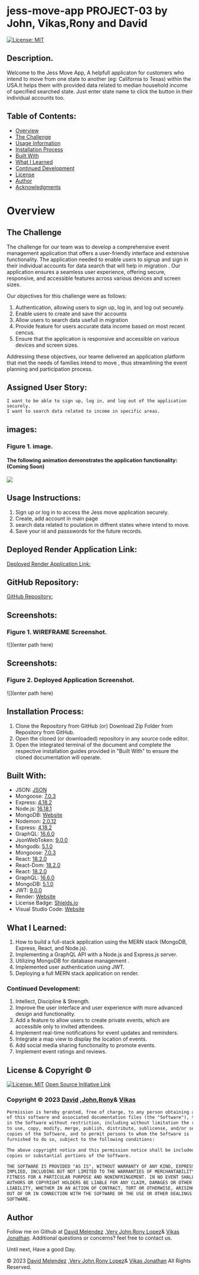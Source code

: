 # jess-move-app PROJECT-03 by John, Vikas,Rony and David

[![License: MIT](https://img.shields.io/badge/License-MIT-yellow.svg)](https://opensource.org/licenses/MIT)

## Description.

Welcome to the Jess Move App, A helpfull applicaton for customers who intend to move from one state to another (eg: California to Texas) within the USA.It helps them with provided data related to median household income of specified searched state. Just enter state name to click the button in their individual accounts too.



## Table of Contents:
- [Overview](#Overview)
- [The Challenge](#The-Challenge)
- [Usage Information](#Usage-Information)
- [Installation Process](#Installation-Process)
- [Built With](#Built-With)
- [What I Learned](#What-I-Learned)
- [Continued Development](#Continued-Development)
- [License](#License)
- [Author](#Author)
- [Acknowledgments](#Acknowledgments)

# Overview



## The Challenge

The challenge for our team was to develop a comprehensive event management application that offers a user-friendly interface and extensive functionality. The application needed to enable users to signup and sign in their individual accounts for data search that will help in migration . Our application ensures a seamless user experience, offering secure, responsive, and accessible features across various devices and screen sizes.

Our objectives for this challenge were as follows:

1. Authentication, allowing users to sign up, log in, and log out securely.
2. Enable users to create and save thir accounts
3. Allow users to search data usefull in migration
4. Provide feature for users accurate data income based on most recent cencus.
5. Ensure that the application is responsive and accessible on various devices and screen sizes.

Addressing these objectives, our teame delivered an application  platform that met the needs of families intend to move , thus streamlining the event planning and participation process.


## Assigned User Story:
```
I want to be able to sign up, log in, and log out of the application securely.
I want to search data related to income in specific areas.
```

## images:
### Figure 1. image.

#### The following animation demonstrates the application functionality:(Coming Soon)
![](./client/src/assets/images/JDT_EventWorker.GIF)

## Usage Instructions:
1. Sign up or log in to access the Jess move application securely.
2. Create, add account in main page 
3. search data related to poulation in diffrent states where intend to move.
4. Save your id and passswords for the future records.

## Deployed Render Application Link:
[Deployed Render Application Link:](https://jess-move-app.onrender.com/)

## GitHub Repository:
[GitHub Repository:](https://github.com/veryjohn1991/jess-move-app)


## Screenshots:
### Figure 1. WIREFRAME Screenshot.
![](enter path here)

## Screenshots:
### Figure 2. Deployed Application Screenshot.
![](enter path here)

## Installation Process:
1. Clone the Repository from GitHub (or) Download Zip Folder from Repository from GitHub.
2. Open the cloned (or downloaded) repository in any source code editor.
3. Open the integrated terminal of the document and complete the respective installation guides provided in "Built With" to ensure the cloned documentation will operate.

## Built With:
- JSON: [JSON](https://www.npmjs.com/package/json)
- Mongoose: [7.0.3](https://www.npmjs.com/package/mongoose)
- Express: [4.18.2](https://www.npmjs.com/package/express)
- Node.js: [16.18.1](https://nodejs.org/en/blog/release/v16.18.1/)
- MongoDB: [Website](https://www.mongodb.com/)
- Nodemon: [2.0.12](https://www.npmjs.com/package/nodemon/v/2.0.12)
- Express: [4.18.2](https://www.npmjs.com/package/express)
- GraphQL: [16.6.0](https://www.npmjs.com/package/graphql)
- JsonWebToken: [9.0.0](https://www.npmjs.com/package/jsonwebtoken)
- Mongodb: [5.1.0](https://www.npmjs.com/package/mongodb)
- Mongoose: [7.0.3](https://www.npmjs.com/package/mongoose)
- React: [18.2.0](https://www.npmjs.com/package/react)
- React-Dom: [18.2.0](https://www.npmjs.com/package/react-dom)
- React: [18.2.0](https://reactjs.org)
- GraphQL: [16.6.0](https://graphql.org)
- MongoDB: [5.1.0](https://www.mongodb.com)
- JWT: [9.0.0](https://jwt.io)
- Render: [Website](https://render.com/)
- License Badge: [Shields.io](https://shields.io/)
- Visual Studio Code: [Website](https://code.visualstudio.com/)

## What I Learned:
1. How to build a full-stack application using the MERN stack (MongoDB, Express, React, and Node.js).
2. Implementing a GraphQL API with a Node.js and Express.js server.
3. Utilizing MongoDB  for database management .
4. Implemented user authentication using JWT.
5. Deploying a full MERN stack application on render.

### Continued Development:
1. Intellect, Discipline & Strength.
2. Improve the user interface and user experience with more advanced design and functionality.
3. Add a feature to allow users to create private events, which are accessible only to invited attendees.
4. Implement real-time notifications for event updates and reminders.
5. Integrate a map view to display the location of events.
6. Add social media sharing functionality to promote events.
7. Implement event ratings and reviews.


## License & Copyright ©
  
[![License: MIT](https://img.shields.io/badge/License-MIT-yellow.svg)](https://opensource.org/licenses/MIT) [Open Source Initiative Link](https://opensource.org/licenses/MIT)

### Copyright © 2023  [David](https://github.com/devarsh2395) ,[John](https://github.com/veryjohn1991),[Rony](https://github.com/510rrl)& [Vikas](https://github.com/vikasjonathan)
```md
Permission is hereby granted, free of charge, to any person obtaining a copy
of this software and associated documentation files (the "Software"), to deal
in the Software without restriction, including without limitation the rights
to use, copy, modify, merge, publish, distribute, sublicense, and/or sell
copies of the Software, and to permit persons to whom the Software is
furnished to do so, subject to the following conditions:

The above copyright notice and this permission notice shall be included in all
copies or substantial portions of the Software.

THE SOFTWARE IS PROVIDED "AS IS", WITHOUT WARRANTY OF ANY KIND, EXPRESS OR
IMPLIED, INCLUDING BUT NOT LIMITED TO THE WARRANTIES OF MERCHANTABILITY,
FITNESS FOR A PARTICULAR PURPOSE AND NONINFRINGEMENT. IN NO EVENT SHALL THE
AUTHORS OR COPYRIGHT HOLDERS BE LIABLE FOR ANY CLAIM, DAMAGES OR OTHER
LIABILITY, WHETHER IN AN ACTION OF CONTRACT, TORT OR OTHERWISE, ARISING FROM,
OUT OF OR IN CONNECTION WITH THE SOFTWARE OR THE USE OR OTHER DEALINGS IN THE
SOFTWARE.
```

## Author

Follow me on Github at  [David Melendez](https://github.com/devarsh2395) ,[Very John](https://github.com/veryjohn1991),[Rony Lopez](https://github.com/510rrl)& [Vikas Jonathan](https://github.com/vikasjonathan). Additional questions or concerns? feel free to contact us.

Until next, Have a good Day.

© 2023  [David Melendez](https://github.com/devarsh2395) ,[Very John](https://github.com/veryjohn1991),[Rony Lopez](https://github.com/510rrl)& [Vikas Jonathan](https://github.com/vikasjonathan) All Rights Reserved.